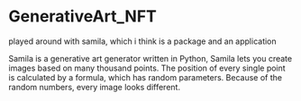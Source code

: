 # GenerativeArt_NFT

played around with samila, which i think is a package and an application

Samila is a generative art generator written in Python, Samila lets you create images based on many thousand points. The position of every single point is calculated by a formula, which has random parameters. Because of the random numbers, every image looks different.
